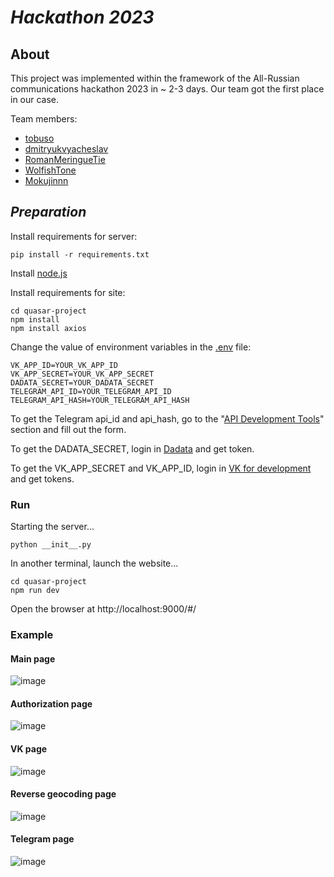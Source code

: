 # _Hackathon 2023_
## About
This project was implemented within the framework of the All-Russian communications hackathon 2023 in ~ 2-3 days. Our team got the first place in our case. 

Team members:
- [tobuso](https://github.com/tobusoo)
- [dmitryukvyacheslav](https://github.com/dmitryukvyacheslav)
- [RomanMeringueTie](https://github.com/RomanMeringueTie)
- [WolfishTone](https://github.com/WolfishTone)
- [Mokujinnn](https://github.com/Mokujinnn)

## _Preparation_
Install requirements for server:
``` 
pip install -r requirements.txt
```
Install [node.js](https://nodejs.org/en) 

Install requirements for site:
``` 
cd quasar-project
npm install
npm install axios
``` 
Change the value of environment variables in the [.env](https://github.com/tobusoo/hackathon-svyazi-2023/blob/master/.env) file:
```
VK_APP_ID=YOUR_VK_APP_ID
VK_APP_SECRET=YOUR_VK_APP_SECRET
DADATA_SECRET=YOUR_DADATA_SECRET
TELEGRAM_API_ID=YOUR_TELEGRAM_API_ID 
TELEGRAM_API_HASH=YOUR_TELEGRAM_API_HASH
```

To get the Telegram api_id and api_hash, go to the "[API Development Tools]" section and fill out the form.

To get the DADATA_SECRET, login in [Dadata] and get token.

To get the VK_APP_SECRET and VK_APP_ID, login in [VK for development] and get tokens.

### Run
Starting the server...
```
python __init__.py
```
In another terminal, launch the website...
```
cd quasar-project
npm run dev
```
Open the browser at http://localhost:9000/#/

### Example
#### Main page
![image](https://github.com/tobusoo/hackathon-svyazi-2023/assets/106862439/d60ffa3a-74ed-46fa-96d0-c5d9b7eaf8b8)
#### Authorization page
![image](https://github.com/tobusoo/hackathon-svyazi-2023/assets/106862439/cc455022-967f-4589-8181-16ea394ca66b)
#### VK page
![image](https://github.com/tobusoo/hackathon-svyazi-2023/assets/106862439/55abf0bd-7bc9-45df-a8fb-ba031579a894)
#### Reverse geocoding page
![image](https://github.com/tobusoo/hackathon-svyazi-2023/assets/106862439/0842d90a-4023-4432-8e3f-5baeaf041ddd)
#### Telegram page
![image](https://github.com/tobusoo/hackathon-svyazi-2023/assets/106862439/e044d603-9d77-4d51-b3c7-f9082b80b671)


[VK for development]: <https://dev.vk.com/ru>
[Dadata]: <https://dadata.ru/api/>
[API Development Tools]: <https://my.telegram.org/apps>
